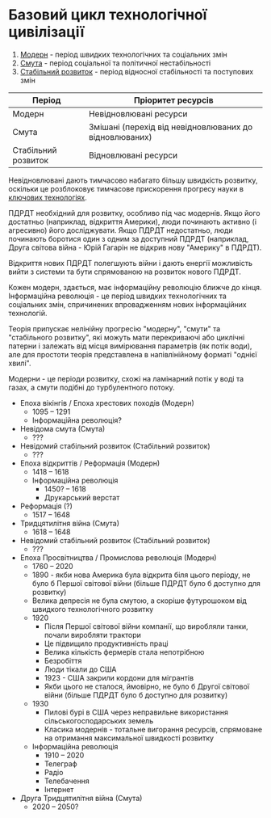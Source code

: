# Базовий цикл технологічної цивілізації

1. [Модерн](modern.md) - період швидких технологічних та соціальних змін
2. [Смута](smuta.md) - період соціальної та політичної нестабільності
3. [Стабільний розвиток](stable.md) - період відносної стабільності та поступових змін


| Період              | Пріоритет ресурсів                                     |
| ------------------- | ------------------------------------------------------ |
| Модерн              | Невідновлювані ресурси                                 |
| Смута               | Змішані (перехід від невідновлюваних до відновлюваних) |
| Стабільний розвиток | Відновлювані ресурси                                   |


Невідновлювані дають тимчасово набагато більшу швидкість розвитку, оскільки це розблоковує тимчасове прискорення прогресу науки в [ключових технологіях](key-tech.md).


ПДРДТ необхідний для розвитку, особливо під час модернів. Якщо його достатньо (наприклад, відкриття Америки), люди починають активно (і агресивно) його досліджувати. Якщо ПДРДТ недостатньо, люди починають боротися один з одним за доступний ПДРДТ (наприклад, Друга світова війна - Юрій Гагарін не відкрив нову "Америку" в ПДРДТ).


Відкриття нових ПДРДТ полегшують війни і дають енергії можливість вийти з системи та бути спрямованою на розвиток нового ПДРДТ.


Кожен модерн, здається, має інформаційну революцію ближче до кінця. Інформаційна революція - це період швидких технологічних та соціальних змін, спричинених впровадженням нових інформаційних технологій.


Теорія припускає нелінійну прогресію "модерну", "смути" та "стабільного розвитку", які можуть мати перекриваючі або циклічні патерни і залежать від місця вимірювання параметрів (як потік води), але для простоти теорія представлена в напівлінійному форматі "однієї хвилі".


Модерни - це періоди розвитку, схожі на ламінарний потік у воді та газах, а смути подібні до турбулентного потоку.

- Епоха вікінгів / Епоха хрестових походів (Модерн)
    - 1095 – 1291
    - Інформаційна революція?
- Невідома смута (Смута)
    - ???
- Невідомий стабільний розвиток (Стабільний розвиток)
    - ???
- Епоха відкриттів / Реформація (Модерн)
    - 1418 – 1618
    - Інформаційна революція
        - 1450? – 1618
        - Друкарський верстат
- Реформація (?)
    - 1517 – 1648
- Тридцятилітня війна (Смута)
    - 1618 – 1648
- Невідомий стабільний розвиток (Стабільний розвиток)
    - ???
- Епоха Просвітництва / Промислова революція (Модерн)
    - 1760 – 2020
    - 1890 - якби нова Америка була відкрита біля цього періоду, не було б Першої світової війни (більше ПДРДТ було б доступно для розвитку)
    - Велика депресія не була смутою, а скоріше футурошоком від швидкого технологічного розвитку
    - 1920
        - Після Першої світової війни компанії, що виробляли танки, почали виробляти трактори
        - Це підвищило продуктивність праці
        - Велика кількість фермерів стала непотрібною
        - Безробіття
        - Люди тікали до США
        - 1923 - США закрили кордони для мігрантів
        - Якби цього не сталося, ймовірно, не було б Другої світової війни (більше ПДРДТ було б доступно для розвитку)
    - 1930
        - Пилові бурі в США через неправильне використання сільськогосподарських земель
        - Класика модернів - тотальне вигорання ресурсів, спрямоване на отримання максимальної швидкості розвитку
    - Інформаційна революція
        - 1910 – 2020
        - Телеграф
        - Радіо
        - Телебачення
        - Інтернет
- Друга Тридцятилітня війна (Смута)
    - 2020 – 2050?
